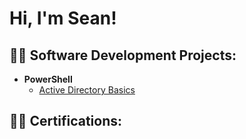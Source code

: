 <h1>Hi, I'm Sean! 

<h2>👨‍💻 Software Development Projects:</h2>


- <b>PowerShell</b>
  - [Active Directory Basics](https://github.com/SeanHurleyTech/Active-Directory-Basics)

 <h2>👨‍💻 Certifications:</h2>
